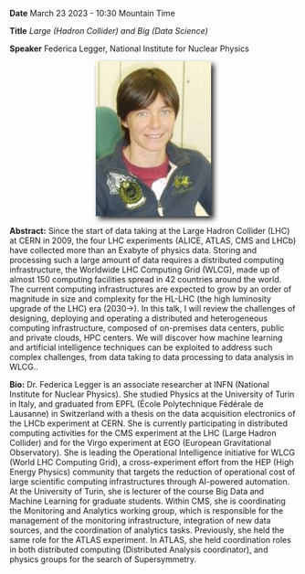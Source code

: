 **Date** March 23 2023 - 10:30 Mountain Time

**Title** *Large (Hadron Collider) and Big (Data Science)*

**Speaker** Federica Legger, National Institute for Nuclear Physics 

<p align=center>
<img src="assets/misc/legger.jpg" width="40%" style="filter: drop-shadow(5px 5px 5px #222);"> 
</p> 

**Abstract:** Since the start of data taking at the Large Hadron Collider (LHC) at CERN in 2009, the four LHC experiments (ALICE, ATLAS, CMS and LHCb) have collected more than an Exabyte of physics data. Storing and processing such a large amount of data requires a distributed computing infrastructure, the Worldwide LHC Computing Grid (WLCG), made up of almost 150 computing facilities spread in 42 countries around the world. The current computing infrastructures are expected to grow by an order of magnitude in size and complexity for the HL-LHC (the high luminosity upgrade of the LHC) era (2030->). In this talk, I will review the challenges of designing, deploying and operating a distributed and heterogeneous computing infrastructure, composed of on-premises data centers, public and private clouds, HPC centers. We will discover how machine learning and artificial intelligence techniques can be exploited to address such complex challenges, from data taking to data processing to data analysis in WLCG..

**Bio:** Dr. Federica Legger is an associate researcher at INFN (National Institute for Nuclear Physics). She studied Physics at the University of Turin in Italy, and graduated from EPFL (École Polytechnique Fédérale de Lausanne) in Switzerland with a thesis on the data acquisition electronics of the LHCb experiment at CERN. She is currently participating in distributed computing activities for the CMS experiment at the LHC (Large Hadron Collider) and for the Virgo experiment at EGO (European Gravitational Observatory). She is leading the Operational Intelligence initiative for WLCG (World LHC Computing Grid), a cross-experiment effort from the HEP (High Energy Physics) community that targets the reduction of operational cost of large scientific computing infrastructures through AI-powered automation. At the University of Turin, she is lecturer of the course Big Data and Machine Learning for graduate students. Within CMS, she is coordinating the Monitoring and Analytics working group, which is responsible for the management of the monitoring infrastructure, integration of new data sources, and the coordination of analytics tasks. Previously, she held the same role for the ATLAS experiment. In ATLAS, she held coordination roles in both distributed computing (Distributed Analysis coordinator), and physics groups for the search of Supersymmetry.



